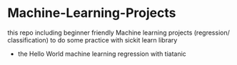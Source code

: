 # Machine-Learning-Projects
this repo including beginner friendly Machine learning projects (regression/ classification) to do some practice with sickit learn library 
- the Hello World machine learning regression with tiatanic 
